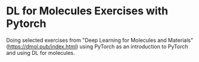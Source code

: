 # DL for Molecules Exercises with Pytorch
Doing selected exercises from "Deep Learning for Molecules and Materials" (https://dmol.pub/index.html) using PyTorch as an introduction to PyTorch and using DL for molecules.
